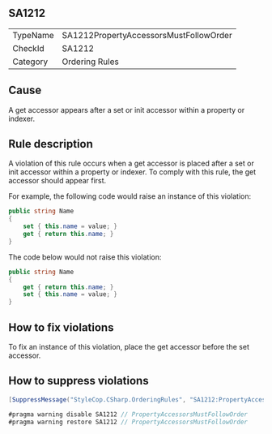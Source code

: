 ﻿## SA1212

<table>
<tr>
  <td>TypeName</td>
  <td>SA1212PropertyAccessorsMustFollowOrder</td>
</tr>
<tr>
  <td>CheckId</td>
  <td>SA1212</td>
</tr>
<tr>
  <td>Category</td>
  <td>Ordering Rules</td>
</tr>
</table>

## Cause

A get accessor appears after a set or init accessor within a property or indexer.

## Rule description

A violation of this rule occurs when a get accessor is placed after a set or init accessor within a property or indexer. To comply with this rule, the get accessor should appear first.

For example, the following code would raise an instance of this violation:

```csharp
public string Name
{ 
    set { this.name = value; }
    get { return this.name; }
}
```

The code below would not raise this violation:

```csharp
public string Name
{ 
    get { return this.name; }
    set { this.name = value; }
}
```

## How to fix violations

To fix an instance of this violation, place the get accessor before the set accessor.

## How to suppress violations

```csharp
[SuppressMessage("StyleCop.CSharp.OrderingRules", "SA1212:PropertyAccessorsMustFollowOrder", Justification = "Reviewed.")]
```

```csharp
#pragma warning disable SA1212 // PropertyAccessorsMustFollowOrder
#pragma warning restore SA1212 // PropertyAccessorsMustFollowOrder
```
